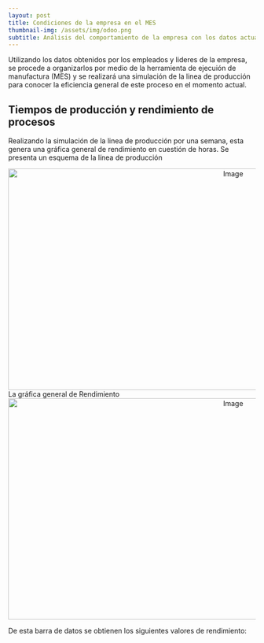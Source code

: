 ```yaml
---
layout: post
title: Condiciones de la empresa en el MES
thumbnail-img: /assets/img/odoo.png
subtitle: Análisis del comportamiento de la empresa con los datos actuales
---
```


Utilizando los datos obtenidos por los empleados y lideres de la empresa, se procede a organizarlos por medio de la herramienta de ejecuión de manufactura (MES) y se realizará una simulación de la linea de producción para conocer la eficiencia general de este proceso en el momento actual.

## Tiempos de producción y rendimiento de procesos

Realizando la simulación de la linea de producción por una semana, esta genera una gráfica general de rendimiento en cuestión de horas. Se presenta un esquema de la línea de producción
<div style="text-align:center">
  <img src="/Trabajo-final/assets/img/flowc.jpg" alt="Image" style="width:900px;height:450px;">
</div>
La gráfica general de Rendimiento
<div style="text-align:center">
  <img src="/Trabajo-final/assets/img/eficiencia inicial.jpg" alt="Image" style="width:900px;height:450px;">
</div>

De esta barra de datos se obtienen los siguientes valores de rendimiento:

<head>
    <title>Centered Table Example</title>
    <style>
        table {
            margin: 0 auto;
        }

        table, th, td {
            border: 1px solid black;
            text-align: center;
            padding: 10px;
        }
    </style>
</head>
<body>
    <table>
        <tr>
            <th style="text-align: center">Proceso</th>
            <th style="text-align: center">Rendimiento </th>
        </tr>
        <tr>
            <td style="text-align: center">Preparación de la masa</td>
            <td style="text-align: center">66%</td>
        </tr>
        <tr>
            <td style="text-align: center">Moldeado de la arepa</td>
            <td style="text-align: center">70%</td>
        </tr>
        <tr>
            <td style="text-align: center">Cocinado en el horno</td>
            <td style="text-align: center">86%</td>
        </tr>
        <tr>
            <td style="text-align: center">Empaquetado de la arepa</td>
            <td style="text-align: center">66%</td>
        </tr>
    </table>
</body>

Analizando los valores de rendimiento se puede observar que la maquina que está trabajando más tiempo es el horno, por lo que significa que tiene el proceso mas lento entre todos y retiene el producto durante la linea de producción, por lo que el proceso critico a solucionar es este. Cada proceso tiene diversos indices, con estos se evaluará cual es de todos es el proceso menos eficiente utilizando el indice global de eficiencia (OEE).

<ul>
    <li> <b><i>Preparación de la mezcla</i></b> </li>
    <img src="/Trabajo-final/assets/img/preparación inicial.jpg" alt="Eficiencia">
    <li> <b><i>Moldeado de las arepas</i></b> </li>
    <img src="/Trabajo-final/assets/img/moldeado inicial.jpg" alt="Eficiencia">
    <li> <b><i>Cocinado</i></b> </li>
    <img src="/Trabajo-final/assets/img/cocinado inicial.jpg" alt="Eficiencia">
    <li> <b><i>Empaquetado</i></b> </li>
    <img src="/Trabajo-final/assets/img/empaquetado inicial.jpg" alt="Eficiencia">
</ul>

Como se puede observar el OEE va a tener valores similares al indice de rendimiento ya que no se tienen en cuenta valores de carga ni de mantenimiento ya que son procesos manuales y depende exclusivamente de la velocidad del personal, por lo que no existen registros de estos valores. De nuevo, el cocinado es el proceso que mas valor tiene en los indices en general, por lo que es la maquina que mas realiza trabajo, sin embargo como es la unica maquinaria este indice debe ser menor ya que debe tener indices de mantenimiento que no se pueden tener en cuenta debido a falta de datos.
A Continuación se presentan los tiempos estimados de producción para las distintas condiciones durante la semana.

<body>
    <table>
        <tr>
            <th style="text-align: center">Dia de producción</th>
            <th style="text-align: center"> Preparación de Masa</th>
            <th style="text-align: center"> Moldeado de Arepa</th>
            <th style="text-align: center"> Horno</th>
            <th style="text-align: center"> Empaquetado</th>
        </tr>
        <tr>
            <td style="text-align: center">Lunes-Jueves</td>
            <td style="text-align: center">20 min</td>
            <td style="text-align: center">89 min</td>
            <td style="text-align: center"> 193 min </td>
            <td style="text-align: center"> 47 min </td>
        </tr>
        <tr>
            <td style="text-align: center">Viernes</td>
            <td style="text-align: center">22 min</td>
            <td style="text-align: center">149 min</td>
            <td style="text-align: center"> 298 min </td>
            <td style="text-align: center"> 72 min </td>
        </tr>
        <tr>
            <td style="text-align: center">Sábado-Domingo</td>
            <td style="text-align: center"> 25 min</td>
            <td style="text-align: center">182 min</td>
            <td style="text-align: center">364 min </td>
            <td style="text-align: center">89 min </td>
        </tr>
    </table>
</body>


## Costos totales

Los costos se obtienen a partir de la simulación ingresando los valores conocidos de la materia prima (mostrados en <a href="https://autoarepas.github.io/Trabajo-final/2020-10-01-materia-prima/">materia prima</a>), los costos del personal (2 personas con salario mínimo), entre otros costos fijos y variables se tienen los costos por dias de la semana:

<body>
  <div class="table-container">
    <table border="1">
      <tr>
        <th style="text-align: center">Dia(s) de la semana</th>
        <th style="text-align: center">Costo unitario</th>
      </tr>
      <tr>
        <td style="text-align: center"> Lunes-Jueves</td>
        <td style="text-align: center">651.75 COP</td>
      </tr>
      <tr>
        <td style="text-align: center">Viernes</td>
        <td style="text-align: center">649.52 COP</td>
      </tr>
      <tr>
        <td style="text-align: center">Sábado-Domingo</td>
        <td style="text-align: center">648.12 COP</td>
     </tr>
    </table>
  </div>
</body>

Como se observa a medida que se aumentan las ventan disminuye el costo unitario, y por ende se aumentan las ganancias. Sin embargo es importante tener en cuenta que se debe completar la venta de los productos fabricados, por lo que antes de iniciar una producción seria eficiente tener una cantidad de clientes minimos utilizando el concepto de "Just in Time" (JIT), concepto que no se tocará en la propuesta pero se tendrá como recomendación para la empresa.

<div style="text-align:center">
  <img src="/Trabajo-final/assets/img/JIR.png" alt="Image" style="width:300px;height:300px;">
</div>


